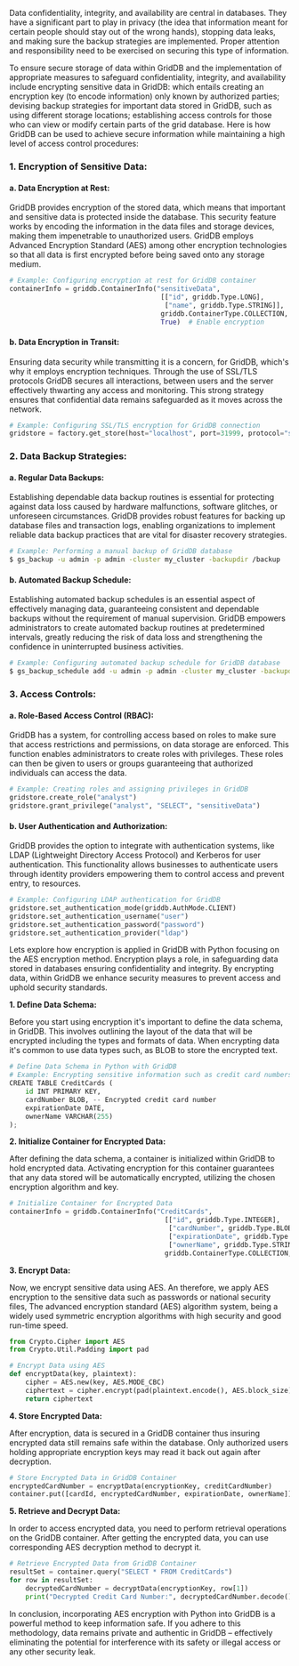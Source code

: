 
Data confidentiality, integrity, and availability are central in databases. They have a significant part to play in privacy (the idea that information meant for certain people should stay out of the wrong hands), stopping data leaks, and making sure the backup strategies are implemented. Proper attention and responsibility need to be exercised on securing this type of information.  
  
To ensure secure storage of data within GridDB and the implementation of appropriate measures to safeguard confidentiality, integrity, and availability include encrypting sensitive data in GridDB: which entails creating an encryption key (to encode information) only known by authorized parties; devising backup strategies for important data stored in GridDB, such as using different storage locations; establishing access controls for those who can view or modify certain parts of the grid database. Here is how GridDB can be used to achieve secure information while maintaining a high level of access control procedures:

### 1. Encryption of Sensitive Data:

#### a. Data Encryption at Rest:
GridDB provides encryption of the stored data, which means that important and sensitive data is protected inside the database. This security feature works by encoding the information in the data files and storage devices, making them impenetrable to unauthorized users. GridDB employs Advanced Encryption Standard (AES) among other encryption technologies so that all data is first encrypted before being saved onto any storage medium.
```python
# Example: Configuring encryption at rest for GridDB container
containerInfo = griddb.ContainerInfo("sensitiveData",
                                      [["id", griddb.Type.LONG],
                                       ["name", griddb.Type.STRING]],
                                      griddb.ContainerType.COLLECTION,
                                      True)  # Enable encryption
```

#### b. Data Encryption in Transit:

Ensuring data security while transmitting it is a concern, for GridDB, which's why it employs encryption techniques. Through the use of SSL/TLS protocols GridDB secures all interactions, between users and the server effectively thwarting any access and monitoring. This strong strategy ensures that confidential data remains safeguarded as it moves across the network.
```python
# Example: Configuring SSL/TLS encryption for GridDB connection
gridstore = factory.get_store(host="localhost", port=31999, protocol="ssl")
```

### 2. Data Backup Strategies:

#### a. Regular Data Backups:
Establishing dependable data backup routines is essential for protecting against data loss caused by hardware malfunctions, software glitches, or unforeseen circumstances. GridDB provides robust features for backing up database files and transaction logs, enabling organizations to implement reliable data backup practices that are vital for disaster recovery strategies.

```bash
# Example: Performing a manual backup of GridDB database
$ gs_backup -u admin -p admin -cluster my_cluster -backupdir /backup
```

#### b. Automated Backup Schedule:
Establishing automated backup schedules is an essential aspect of effectively managing data, guaranteeing consistent and dependable backups without the requirement of manual supervision. GridDB empowers administrators to create automated backup routines at predetermined intervals, greatly reducing the risk of data loss and strengthening the confidence in uninterrupted business activities.

```bash
# Example: Configuring automated backup schedule for GridDB database
$ gs_backup_schedule add -u admin -p admin -cluster my_cluster -backupdir /backup -interval 24h
```

### 3. Access Controls:

#### a. Role-Based Access Control (RBAC):
GridDB has a system, for controlling access based on roles to make sure that access restrictions and permissions, on data storage are enforced. This function enables administrators to create roles with privileges. These roles can then be given to users or groups guaranteeing that authorized individuals can access the data.
```python
# Example: Creating roles and assigning privileges in GridDB
gridstore.create_role("analyst")
gridstore.grant_privilege("analyst", "SELECT", "sensitiveData")
```

#### b. User Authentication and Authorization:
GridDB provides the option to integrate with authentication systems, like LDAP (Lightweight Directory Access Protocol) and Kerberos for user authentication. This functionality allows businesses to authenticate users through identity providers empowering them to control access and prevent entry, to resources.

```python
# Example: Configuring LDAP authentication for GridDB
gridstore.set_authentication_mode(griddb.AuthMode.CLIENT)
gridstore.set_authentication_username("user")
gridstore.set_authentication_password("password")
gridstore.set_authentication_provider("ldap")
```

Lets explore how encryption is applied in GridDB with Python focusing on the AES encryption method. Encryption plays a role, in safeguarding data stored in databases ensuring confidentiality and integrity. By encrypting data, within GridDB we enhance security measures to prevent access and uphold security standards.

**1. Define Data Schema:**

Before you start using encryption it's important to define the data schema, in GridDB. This involves outlining the layout of the data that will be encrypted including the types and formats of data. When encrypting data it's common to use data types such, as BLOB to store the encrypted text.

```python
# Define Data Schema in Python with GridDB
# Example: Encrypting sensitive information such as credit card numbers
CREATE TABLE CreditCards (
    id INT PRIMARY KEY,
    cardNumber BLOB, -- Encrypted credit card number
    expirationDate DATE,
    ownerName VARCHAR(255)
);
```

**2. Initialize Container for Encrypted Data:**

After defining the data schema, a container is initialized within GridDB to hold encrypted data. Activating encryption for this container guarantees that any data stored will be automatically encrypted, utilizing the chosen encryption algorithm and key.
```python
# Initialize Container for Encrypted Data
containerInfo = griddb.ContainerInfo("CreditCards",
                                       [["id", griddb.Type.INTEGER],
                                        ["cardNumber", griddb.Type.BLOB],
                                        ["expirationDate", griddb.Type.TIMESTAMP],
                                        ["ownerName", griddb.Type.STRING]],
                                       griddb.ContainerType.COLLECTION, True)
```

**3. Encrypt Data:**

Now, we encrypt sensitive data using AES. An therefore, we apply AES encryption to the sensitive data such as passwords or national security files, The advanced encryption standard (AES) algorithm system, being a widely used symmetric encryption algorithms with high security and good run-time speed.

```python
from Crypto.Cipher import AES
from Crypto.Util.Padding import pad

# Encrypt Data using AES
def encryptData(key, plaintext):
    cipher = AES.new(key, AES.MODE_CBC)
    ciphertext = cipher.encrypt(pad(plaintext.encode(), AES.block_size))
    return ciphertext
```

**4. Store Encrypted Data:**

After encryption, data is secured in a GridDB container thus insuring encrypted data still remains safe within the database. Only authorized users holding appropriate encryption keys may read it back out again after decryption.

```python
# Store Encrypted Data in GridDB Container
encryptedCardNumber = encryptData(encryptionKey, creditCardNumber)
container.put([cardId, encryptedCardNumber, expirationDate, ownerName])
```

**5. Retrieve and Decrypt Data:**

In order to access encrypted data, you need to perform retrieval operations on the GridDB container. After getting the encrypted data, you can use corresponding AES decryption method to decrypt it.
```python
# Retrieve Encrypted Data from GridDB Container
resultSet = container.query("SELECT * FROM CreditCards")
for row in resultSet:
    decryptedCardNumber = decryptData(encryptionKey, row[1])
    print("Decrypted Credit Card Number:", decryptedCardNumber.decode())
```

In conclusion, incorporating AES encryption with Python into GridDB is a powerful method to keep information safe. If you adhere to this methodology, data remains private and authentic in GridDB – effectively eliminating the potential for interference with its safety or illegal access or any other security leak.
